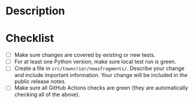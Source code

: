 # Description
<!-- add a short summary if necessary; mention issue numbers -->

# Checklist
<!-- add a "X" inside the brackets to confirm -->
* [ ] Make sure changes are covered by existing or new tests.
* [ ] For at least one Python version, make sure local test run is green.
* [ ] Create a file in `src/towncrier/newsfragments/`. Describe your
  change and include important information. Your change will be included in the public release notes.
* [ ] Make sure all GitHub Actions checks are green (they are automatically checking all of the above).
